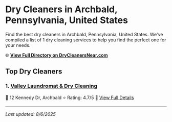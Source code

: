 # Dry Cleaners in Archbald, Pennsylvania, United States

Find the best dry cleaners in Archbald, Pennsylvania, United States. We've compiled a list of 1 dry cleaning services to help you find the perfect one for your needs.

🌐 **[View Full Directory on DryCleanersNear.com](https://drycleanersnear.com/city/US/Pennsylvania/Archbald)**

## Top Dry Cleaners

### 1. [Valley Laundromat & Dry Cleaning](https://drycleanersnear.com/dryCleaner/6860f2e39e55fd3072cb35f9/valley-laundromat-dry-cleaning)
📍 12 Kennedy Dr, Archbald
⭐ Rating: 4.7/5
🔗 [View Full Details](https://drycleanersnear.com/dryCleaner/6860f2e39e55fd3072cb35f9/valley-laundromat-dry-cleaning)


---

*Last updated: 8/6/2025*

